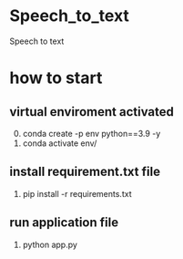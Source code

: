 # Speech_to_text
Speech to text


# how to start

## virtual enviroment activated

0. conda create -p env python==3.9 -y
1. conda activate env/


## install requirement.txt file

1. pip install -r requirements.txt


## run application file

1.  python app.py